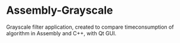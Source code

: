 # Assembly-Grayscale
Grayscale filter application, created to compare timeconsumption of algorithm in Assembly and C++, with Qt GUI.
